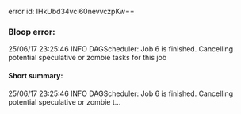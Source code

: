 error id: IHkUbd34vcI60nevvczpKw==
### Bloop error:

25/06/17 23:25:46 INFO DAGScheduler: Job 6 is finished. Cancelling potential speculative or zombie tasks for this job
#### Short summary: 

25/06/17 23:25:46 INFO DAGScheduler: Job 6 is finished. Cancelling potential speculative or zombie t...
